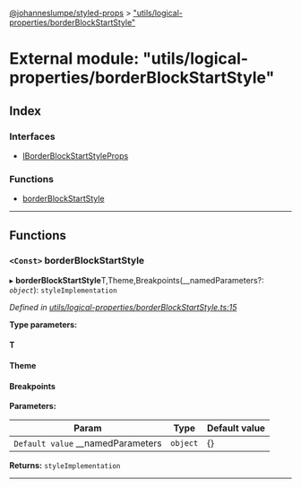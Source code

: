 [@johanneslumpe/styled-props](../README.md) > ["utils/logical-properties/borderBlockStartStyle"](../modules/_utils_logical_properties_borderblockstartstyle_.md)

# External module: "utils/logical-properties/borderBlockStartStyle"

## Index

### Interfaces

* [IBorderBlockStartStyleProps](../interfaces/_utils_logical_properties_borderblockstartstyle_.iborderblockstartstyleprops.md)

### Functions

* [borderBlockStartStyle](_utils_logical_properties_borderblockstartstyle_.md#borderblockstartstyle)

---

## Functions

<a id="borderblockstartstyle"></a>

### `<Const>` borderBlockStartStyle

▸ **borderBlockStartStyle**T,Theme,Breakpoints(__namedParameters?: *`object`*): `styleImplementation`

*Defined in [utils/logical-properties/borderBlockStartStyle.ts:15](https://github.com/johanneslumpe/styled-props/blob/3abf398/src/utils/logical-properties/borderBlockStartStyle.ts#L15)*

**Type parameters:**

#### T 
#### Theme 
#### Breakpoints 
**Parameters:**

| Param | Type | Default value |
| ------ | ------ | ------ |
| `Default value` __namedParameters | `object` |  {} |

**Returns:** `styleImplementation`

___

